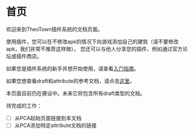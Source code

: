 # 首页

欢迎来到TheoTown插件系统的文档页面。

使用插件，您可以在不修改apk的情况下向游戏添加自己的建筑（请不要修改apk，我们非常不推荐这样做）。
您还可以与他人分享您的插件，例如通过官方论坛或插件商店。

如果您是插件系统的新手并想开始使用，请查看[入门指南](getting-started/writing-a-sample-plugin.md)。

如果您想查看draft和attribute的参考文档，请点击[这里](draft-types/index.md)。


本页面目前仍在建设中。未来它将包含所有draft类型的文档。

待完成的工作：

- [ ] 从PCA起始页面链接到本文档
- [ ] 从PCA添加特定attribute文档的链接
